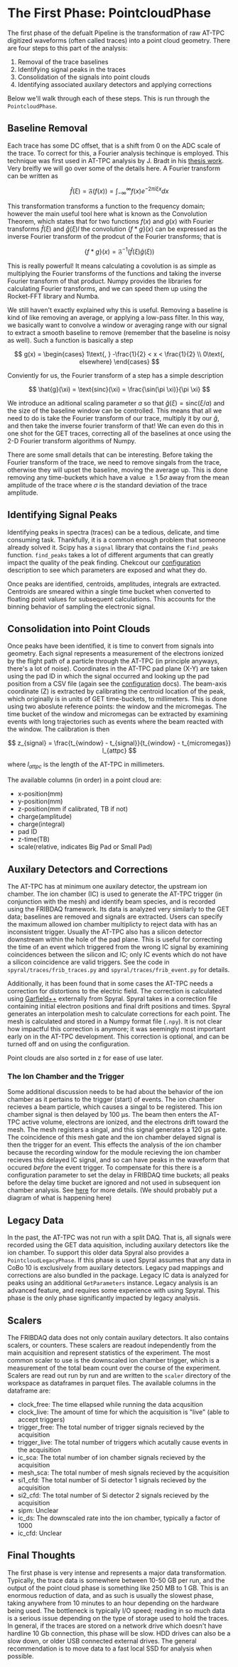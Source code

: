 # The First Phase: PointcloudPhase

The first phase of the defualt Pipeline is the transformation of raw AT-TPC digitized waveforms (often called traces) into a point cloud geometry. There are four steps to this part of the analysis:

1. Removal of the trace baselines
2. Identifying signal peaks in the traces
3. Consolidation of the signals into point clouds
4. Identifying associated auxilary detectors and applying corrections

Below we'll walk through each of these steps. This is run through the `PointcloudPhase`.

## Baseline Removal

Each trace has some DC offset, that is a shift from 0 on the ADC scale of the trace. To correct for this, a Fourier analysis techinque is employed. This technique was first used in AT-TPC analysis by J. Bradt in his [thesis work](https://d.lib.msu.edu/etd/4837?q=Bradt%20at-tpc). Very breifly we will go over some of the details here. A Fourier transform can be written as

$$
    \hat{f}(\xi) = \mathfrak{F}(f(x)) = \int^\infty_{-\infty} f(x)e^{-2\pi i \xi x} dx
$$

This transformation transforms a function to the frequency domain; however the main useful tool here what is known as the Convolution Theorem, which states that for two functions $f(x)$ and $g(x)$ with Fourier transforms $\hat{f}(\xi)$ and $\hat{g}(\xi)l$ the convolution $\{f * g\}(x)$ can be expressed as the inverse Fourier transform of the prodcut of the Fourier transforms; that is

$$
    \{f * g\}(x) = \mathfrak{F}^{-1}(\hat{f}(\xi)  \hat{g}(\xi))
$$

This is really powerful! It means calculating a covolution is as simple as multiplying the Fourier transforms of the functions and taking the inverse Fourier transform of that product. Numpy provides the libraries for calculating Fourier transforms, and we can speed them up using the Rocket-FFT library and Numba.

We still haven't exactly explained why this is useful. Removing a baseline is kind of like removing an average, or applying a low-pass filter. In this way, we basically want to convolve a window or averaging range with our signal to extract a smooth baseline to remove (remember that the baseline is noisy as well). Such a function is basically a step

$$
    g(x) = \begin{cases} 1\text{, } -\frac{1}{2} < x < \frac{1}{2} \\ 0\text{, elsewhere} \end{cases}
$$

Conviently for us, the Fourier transform of a step has a simple description

$$
    \hat{g}(\xi) = \text{sinc}(\xi) = \frac{\sin(\pi \xi)}{\pi \xi}
$$

We introduce an aditional scaling parameter $a$ so that $\hat{g}(\xi) = \text{sinc}(\xi/a)$ and the size of the baseline window can be controlled. This means that all we need to do is take the Fourier transform of our trace, multiply it by our $\hat{g}$, and then take the inverse fourier transform of that! We can even do this in one shot for the GET traces, correcting all of the baselines at once using the 2-D Fourier transform algorithms of Numpy.

There are some small details that can be interesting. Before taking the Fourier transform of the trace, we need to remove singals from the trace, otherwise they will upset the baseline, moving the average up. This is done removing any time-buckets which have a value $\ge 1.5 \sigma$ away from the mean amplitude of the trace where $\sigma$ is the standard deviation of the trace amplitude.

## Identifying Signal Peaks

Identifying peaks in spectra (traces) can be a tedious, delicate, and time consuming task. Thankfully, it is a common enough problem that someone already solved it. Scipy has a `signal` library that contains the `find_peaks` function. `find_peaks` takes a lot of different arguments that can greatly impact the quality of the peak finding. Chekcout our [configuration](../config/traces.md) description to see which parameters are exposed and what they do.

Once peaks are identified, centroids, amplitudes, integrals are extracted. Centroids are smeared within a single time bucket when converted to floating point values for subsequent calculations. This accounts for the binning behavior of sampling the electronic signal.

## Consolidation into Point Clouds

Once peaks have been identified, it is time to convert from signals into geometry. Each signal represents a measurement of the electrons ionized by the flight path of a particle through the AT-TPC (in principle anyways, there's a lot of noise). Coordinates in the AT-TPC pad plane (X-Y) are taken using the pad ID in which the signal occurred and looking up the pad position from a CSV file (again see the [configuration](../config/pad.md) docs). The beam-axis coordinate (Z) is extracted by calibrating the centroid location of the peak, which originally is in units of GET time-buckets, to millimeters. This is done using two aboslute reference points: the window and the micromegas. The time bucket of the window and micromegas can be extracted by examining events with long trajectories such as events where the beam reacted with the window. The calibration is then

$$
    z_{signal} = \frac{t_{window} - t_{signal}}{t_{window} - t_{micromegas}} l_{attpc}
$$

where $l_{attpc}$ is the length of the AT-TPC in millimeters.

The available columns (in order) in a point cloud are:

- x-position(mm)
- y-position(mm)
- z-position(mm if calibrated, TB if not)
- charge(amplitude)
- charge(integral)
- pad ID
- z-time(TB)
- scale(relative, indicates Big Pad or Small Pad)

## Auxilary Detectors and Corrections

The AT-TPC has at minimum one auxilary detector, the upstream ion chamber. The ion chamber (IC) is used to generate the AT-TPC trigger (in conjunction with the mesh) and identify beam species, and is recorded using the FRIBDAQ framework. Its data is analyzed very similarly to the GET data; baselines are removed and signals are extracted. Users can specify the maximum allowed ion chamber multiplicty to reject data with has an inconsistent trigger. Usually the AT-TPC also has a silicon detector downstream within the hole of the pad plane. This is useful for correcting the time of an event which triggered from the wrong IC signal by examining coincidences between the silicon and IC; only IC events which do not have a silicon coincidence are valid triggers. See the code in `spyral/traces/frib_traces.py` and `spyral/traces/frib_event.py` for details.

Additionally, it has been found that in some cases the AT-TPC needs a correction for distortions to the electric field. The correction is calculated using [Garfield++](https://gitlab.cern.ch/garfield/garfieldpp) externally from Spyral. Spyral takes in a correction file containing initial electron positions and final drift positions and times. Spyral generates an interpolation mesh to calculate corrections for each point. The mesh is calculated and stored in a Numpy format file (`.npy`). It is not clear how impactful this correction is anymore; it was seemingly most important early on in the AT-TPC development. This correction is optional, and can be turned off and on using the configuration.

Point clouds are also sorted in z for ease of use later.

### The Ion Chamber and the Trigger

Some additional discussion needs to be had about the behavior of the ion chamber as it pertains to the trigger (start) of events. The ion chamber recieves a beam particle, which causes a singal to be registered. This ion chamber signal is then delayed by 100 &mu;s. The beam then enters the AT-TPC active volume, electrons are ionized, and the electrons drift toward the mesh. The mesh registers a singal, and this signal generates a 120 &mu;s gate. The coincidence of this mesh gate and the ion chamber delayed signal is then the trigger for an event. This effects the analysis of the ion chamber because the recording window for the module recieving the ion chamber recieves this delayed IC signal, and so can have peaks in the waveform that occured *before* the event trigger. To compensate for this there is a configuration parameter to set the delay in FRIBDAQ time buckets; all peaks before the delay time bucket are ignored and not used in subsequent ion chamber analysis. See [here](../config/traces.md) for more details. (We should probably put a diagram of what is happening here)

## Legacy Data

In the past, the AT-TPC was not run with a split DAQ. That is, all signals were recorded using the GET data aquisition, including auxilary detectors like the ion chamber. To support this older data Spyral also provides a `PointcloudLegacyPhase`. If this phase is used Spyral assumes that any data in CoBo 10 is exclusively from auxilary detectors. Legacy pad mappings and corrections are also bundled in the package. Legacy IC data is analyzed for peaks using an additional `GetParameters` instance. Legacy analysis is an advanced feature, and requires some experience with using Spyral. This phase is the only phase significantly impacted by legacy analysis.

## Scalers

The FRIBDAQ data does not only contain auxilary detectors. It also contains scalers, or counters. These scalers are readout independently from the main acquisition and represent statistics of the experiment. The most common scaler to use is the downscaled ion chamber trigger, which is a measurement of the total beam count over the course of the experiment. Scalers are read out run by run and are written to the `scaler` directory of the workspace as dataframes in parquet files. The available columns in the dataframe are:

- clock_free: The time ellapsed while running the data acqusition
- clock_live: The amount of time for which the acquisition is "live" (able to accept triggers)
- trigger_free: The total number of trigger signals recieved by the acquisition
- trigger_live: The total number of triggers which acutally cause events in the acquisition
- ic_sca: The total number of ion chamber signals recieved by the acquisition
- mesh_sca: The total number of mesh signals recieved by the acquisition
- si1_cfd: The total number of Si detector 1 signals recieved by the acquisition
- si2_cfd: The total number of Si detector 2 signals recieved by the acquisition
- sipm: Unclear
- ic_ds: The downscaled rate into the ion chamber, typically a factor of 1000
- ic_cfd: Unclear

## Final Thoughts

The first phase is very intense and represents a major data transformation. Typically, the trace data is somewhere between 10-50 GB per run, and the output of the point cloud phase is something like 250 MB to 1 GB. This is an enormous reduction of data, and as such is usually the slowest phase, taking anywhere from 10 minutes to an hour depending on the hardware being used. The bottleneck is typically I/O speed; reading in so much data is a serious issue depending on the type of storage used to hold the traces. In general, if the traces are stored on a network drive which doesn't have hardline 10 Gb connection, this phase will be slow. HDD drives can also be a slow down, or older USB connected external drives. The general recommendation is to move data to a fast local SSD for analysis when possible.
